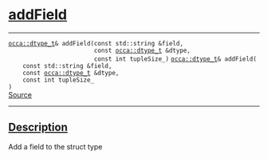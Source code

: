 
<h1 id="add-field">
 <a href="#/api/dtype_t/addField" class="anchor">
   <span>addField</span>
  </a>
</h1>

<div class="signature">

<hr>

  <div class="definition-container">
    <div class="definition">
      <code class="desktop-only"><a href="#/api/dtype_t/">occa::dtype&#95;t</a>&amp; addField(<span class="token keyword">const</span> <span class="token keyword">std::string</span> &amp;field,
                        <span class="token keyword">const</span> <a href="#/api/dtype_t/">occa::dtype&#95;t</a> &amp;dtype,
                        <span class="token keyword">const</span> <span class="token keyword">int</span> tupleSize&#95;)</code>
      <code class="mobile-only"><a href="#/api/dtype_t/">occa::dtype&#95;t</a>&amp; addField(
    <span class="token keyword">const</span> <span class="token keyword">std::string</span> &amp;field,
    <span class="token keyword">const</span> <a href="#/api/dtype_t/">occa::dtype&#95;t</a> &amp;dtype,
    <span class="token keyword">const</span> <span class="token keyword">int</span> tupleSize&#95;
)</code>
      <div class="flex-spacing"></div>
      <a href="https://github.com/libocca/occa/blob/6d155d0c/include/occa/dtype/dtype.hpp#L184" target="_blank">Source</a>
    </div>
    
  </div>

  <hr>
</div>


<h2 id="description">
 <a href="#/api/dtype_t/addField?id=description" class="anchor">
   <span>Description</span>
  </a>
</h2>

Add a field to the struct type
